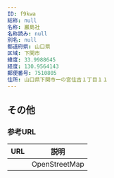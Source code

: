 ```yaml
---
ID: f9kwa
総称: null
名称: 巖島社
名称読み: null
別名: null
都道府県: 山口県
区域: 下関市
緯度: 33.9988645
経度: 130.9564143
郵便番号: 7510805
住所: 山口県下関市一の宮住吉１丁目１１
---
```


## その他

### 参考URL

| URL | 説明          |
| --- | ------------- |
|     | OpenStreetMap |

